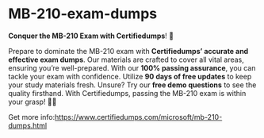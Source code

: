 # MB-210-exam-dumps
**Conquer the MB-210 Exam with Certifiedumps**! 🌈

Prepare to dominate the MB-210 exam with **Certifiedumps’ accurate and effective exam dumps**. Our materials are crafted to cover all vital areas, ensuring you’re well-prepared. With our **100% passing assurance**, you can tackle your exam with confidence. Utilize **90 days of free updates** to keep your study materials fresh. Unsure? Try our **free demo questions** to see the quality firsthand. With Certifiedumps, passing the MB-210 exam is within your grasp! 📖✨

Get more info:https://www.certifiedumps.com/microsoft/mb-210-dumps.html
